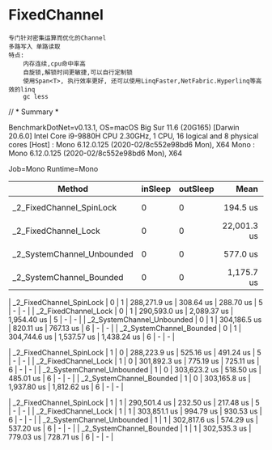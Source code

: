 # FixedChannel

	专门针对密集运算而优化的Channel
	多路写入 单路读取
	特点:
		内存连续,cpu命中率高
		自旋锁,解锁时间更敏捷,可以自行定制锁
		使用Span<T>, 执行效率更好, 还可以使用LinqFaster,NetFabric.Hyperlinq等高效的linq
		gc less
    
    
    
// * Summary *

BenchmarkDotNet=v0.13.1, OS=macOS Big Sur 11.6 (20G165) [Darwin 20.6.0]
Intel Core i9-9880H CPU 2.30GHz, 1 CPU, 16 logical and 8 physical cores
  [Host] : Mono 6.12.0.125 (2020-02/8c552e98bd6 Mon), X64 
  Mono   : Mono 6.12.0.125 (2020-02/8c552e98bd6 Mon), X64 

Job=Mono  Runtime=Mono  

|                     Method | inSleep | outSleep |         Mean |       Error |      StdDev | Rank |  Gen 0 | Allocated |
|--------------------------- |-------- |--------- |-------------:|------------:|------------:|-----:|-------:|----------:|
|   _2_FixedChannel_SpinLock |       0 |        0 |     194.5 us |     1.44 us |     1.35 us |    1 |      - |         - |
|       _2_FixedChannel_Lock |       0 |        0 |  22,001.3 us |    84.85 us |    79.36 us |    4 |      - |         - |
| _2_SystemChannel_Unbounded |       0 |        0 |     577.0 us |     2.18 us |     1.82 us |    2 | 2.9297 |         - |
|   _2_SystemChannel_Bounded |       0 |        0 |   1,175.7 us |    14.68 us |    13.73 us |    3 | 5.8594 |         - |

|   _2_FixedChannel_SpinLock |       0 |        1 | 288,271.9 us |   308.64 us |   288.70 us |    5 |      - |         - |
|       _2_FixedChannel_Lock |       0 |        1 | 290,593.0 us | 2,089.37 us | 1,954.40 us |    5 |      - |         - |
| _2_SystemChannel_Unbounded |       0 |        1 | 304,186.5 us |   820.11 us |   767.13 us |    6 |      - |         - |
|   _2_SystemChannel_Bounded |       0 |        1 | 304,744.6 us | 1,537.57 us | 1,438.24 us |    6 |      - |         - |

|   _2_FixedChannel_SpinLock |       1 |        0 | 288,223.9 us |   525.16 us |   491.24 us |    5 |      - |         - |
|       _2_FixedChannel_Lock |       1 |        0 | 301,892.3 us |   775.19 us |   725.11 us |    6 |      - |         - |
| _2_SystemChannel_Unbounded |       1 |        0 | 303,623.2 us |   518.50 us |   485.01 us |    6 |      - |         - |
|   _2_SystemChannel_Bounded |       1 |        0 | 303,165.8 us | 1,937.80 us | 1,812.62 us |    6 |      - |         - |

|   _2_FixedChannel_SpinLock |       1 |        1 | 290,501.4 us |   232.50 us |   217.48 us |    5 |      - |         - |
|       _2_FixedChannel_Lock |       1 |        1 | 303,851.1 us |   994.79 us |   930.53 us |    6 |      - |         - |
| _2_SystemChannel_Unbounded |       1 |        1 | 302,817.6 us |   574.29 us |   537.20 us |    6 |      - |         - |
|   _2_SystemChannel_Bounded |       1 |        1 | 302,535.3 us |   779.03 us |   728.71 us |    6 |      - |         - |
